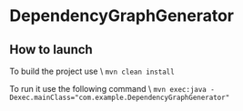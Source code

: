 # DependencyGraphGenerator

## How to launch
To build the project use \\
```mvn clean install```

To run it use the following command \\
```mvn exec:java -Dexec.mainClass="com.example.DependencyGraphGenerator"```